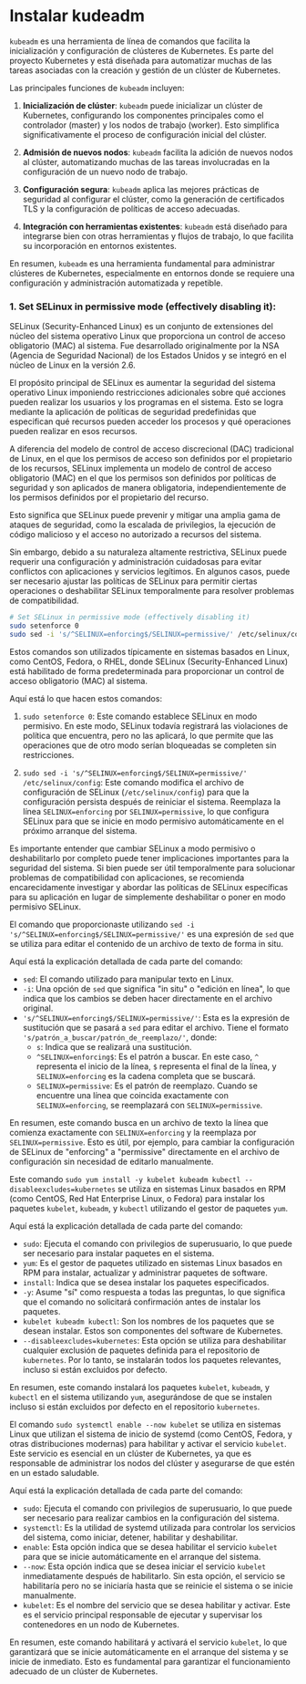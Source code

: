 # Instalar kudeadm

`kubeadm` es una herramienta de línea de comandos que facilita la inicialización y configuración de clústeres de Kubernetes. Es parte del proyecto Kubernetes y está diseñada para automatizar muchas de las tareas asociadas con la creación y gestión de un clúster de Kubernetes.

Las principales funciones de `kubeadm` incluyen:

1. **Inicialización de clúster**: `kubeadm` puede inicializar un clúster de Kubernetes, configurando los componentes principales como el controlador (master) y los nodos de trabajo (worker). Esto simplifica significativamente el proceso de configuración inicial del clúster.

2. **Admisión de nuevos nodos**: `kubeadm` facilita la adición de nuevos nodos al clúster, automatizando muchas de las tareas involucradas en la configuración de un nuevo nodo de trabajo.

3. **Configuración segura**: `kubeadm` aplica las mejores prácticas de seguridad al configurar el clúster, como la generación de certificados TLS y la configuración de políticas de acceso adecuadas.

4. **Integración con herramientas existentes**: `kubeadm` está diseñado para integrarse bien con otras herramientas y flujos de trabajo, lo que facilita su incorporación en entornos existentes.

En resumen, `kubeadm` es una herramienta fundamental para administrar clústeres de Kubernetes, especialmente en entornos donde se requiere una configuración y administración automatizada y repetible.

### 1. Set SELinux in permissive mode (effectively disabling it):

SELinux (Security-Enhanced Linux) es un conjunto de extensiones del núcleo del sistema operativo Linux que proporciona un control de acceso obligatorio (MAC) al sistema. Fue desarrollado originalmente por la NSA (Agencia de Seguridad Nacional) de los Estados Unidos y se integró en el núcleo de Linux en la versión 2.6.

El propósito principal de SELinux es aumentar la seguridad del sistema operativo Linux imponiendo restricciones adicionales sobre qué acciones pueden realizar los usuarios y los programas en el sistema. Esto se logra mediante la aplicación de políticas de seguridad predefinidas que especifican qué recursos pueden acceder los procesos y qué operaciones pueden realizar en esos recursos.

A diferencia del modelo de control de acceso discrecional (DAC) tradicional de Linux, en el que los permisos de acceso son definidos por el propietario de los recursos, SELinux implementa un modelo de control de acceso obligatorio (MAC) en el que los permisos son definidos por políticas de seguridad y son aplicados de manera obligatoria, independientemente de los permisos definidos por el propietario del recurso.

Esto significa que SELinux puede prevenir y mitigar una amplia gama de ataques de seguridad, como la escalada de privilegios, la ejecución de código malicioso y el acceso no autorizado a recursos del sistema.

Sin embargo, debido a su naturaleza altamente restrictiva, SELinux puede requerir una configuración y administración cuidadosas para evitar conflictos con aplicaciones y servicios legítimos. En algunos casos, puede ser necesario ajustar las políticas de SELinux para permitir ciertas operaciones o deshabilitar SELinux temporalmente para resolver problemas de compatibilidad.

```bash
# Set SELinux in permissive mode (effectively disabling it)
sudo setenforce 0
sudo sed -i 's/^SELINUX=enforcing$/SELINUX=permissive/' /etc/selinux/config
```

Estos comandos son utilizados típicamente en sistemas basados en Linux, como CentOS, Fedora, o RHEL, donde SELinux (Security-Enhanced Linux) está habilitado de forma predeterminada para proporcionar un control de acceso obligatorio (MAC) al sistema.

Aquí está lo que hacen estos comandos:

1. `sudo setenforce 0`: Este comando establece SELinux en modo permisivo. En este modo, SELinux todavía registrará las violaciones de política que encuentra, pero no las aplicará, lo que permite que las operaciones que de otro modo serían bloqueadas se completen sin restricciones.

2. `sudo sed -i 's/^SELINUX=enforcing$/SELINUX=permissive/' /etc/selinux/config`: Este comando modifica el archivo de configuración de SELinux (`/etc/selinux/config`) para que la configuración persista después de reiniciar el sistema. Reemplaza la línea `SELINUX=enforcing` por `SELINUX=permissive`, lo que configura SELinux para que se inicie en modo permisivo automáticamente en el próximo arranque del sistema.

Es importante entender que cambiar SELinux a modo permisivo o deshabilitarlo por completo puede tener implicaciones importantes para la seguridad del sistema. Si bien puede ser útil temporalmente para solucionar problemas de compatibilidad con aplicaciones, se recomienda encarecidamente investigar y abordar las políticas de SELinux específicas para su aplicación en lugar de simplemente deshabilitar o poner en modo permisivo SELinux.

El comando que proporcionaste utilizando `sed -i 's/^SELINUX=enforcing$/SELINUX=permissive/'` es una expresión de `sed` que se utiliza para editar el contenido de un archivo de texto de forma in situ.

Aquí está la explicación detallada de cada parte del comando:

- `sed`: El comando utilizado para manipular texto en Linux.
- `-i`: Una opción de `sed` que significa "in situ" o "edición en línea", lo que indica que los cambios se deben hacer directamente en el archivo original.
- `'s/^SELINUX=enforcing$/SELINUX=permissive/'`: Esta es la expresión de sustitución que se pasará a `sed` para editar el archivo. Tiene el formato `'s/patrón_a_buscar/patrón_de_reemplazo/'`, donde:
  - `s`: Indica que se realizará una sustitución.
  - `^SELINUX=enforcing$`: Es el patrón a buscar. En este caso, `^` representa el inicio de la línea, `$` representa el final de la línea, y `SELINUX=enforcing` es la cadena completa que se buscará.
  - `SELINUX=permissive`: Es el patrón de reemplazo. Cuando se encuentre una línea que coincida exactamente con `SELINUX=enforcing`, se reemplazará con `SELINUX=permissive`.

En resumen, este comando busca en un archivo de texto la línea que comienza exactamente con `SELINUX=enforcing` y la reemplaza por `SELINUX=permissive`. Esto es útil, por ejemplo, para cambiar la configuración de SELinux de "enforcing" a "permissive" directamente en el archivo de configuración sin necesidad de editarlo manualmente.

Este comando `sudo yum install -y kubelet kubeadm kubectl --disableexcludes=kubernetes` se utiliza en sistemas Linux basados en RPM (como CentOS, Red Hat Enterprise Linux, o Fedora) para instalar los paquetes `kubelet`, `kubeadm`, y `kubectl` utilizando el gestor de paquetes `yum`.

Aquí está la explicación detallada de cada parte del comando:

- `sudo`: Ejecuta el comando con privilegios de superusuario, lo que puede ser necesario para instalar paquetes en el sistema.
- `yum`: Es el gestor de paquetes utilizado en sistemas Linux basados en RPM para instalar, actualizar y administrar paquetes de software.
- `install`: Indica que se desea instalar los paquetes especificados.
- `-y`: Asume "sí" como respuesta a todas las preguntas, lo que significa que el comando no solicitará confirmación antes de instalar los paquetes.
- `kubelet kubeadm kubectl`: Son los nombres de los paquetes que se desean instalar. Estos son componentes del software de Kubernetes.
- `--disableexcludes=kubernetes`: Esta opción se utiliza para deshabilitar cualquier exclusión de paquetes definida para el repositorio de `kubernetes`. Por lo tanto, se instalarán todos los paquetes relevantes, incluso si están excluidos por defecto.

En resumen, este comando instalará los paquetes `kubelet`, `kubeadm`, y `kubectl` en el sistema utilizando `yum`, asegurándose de que se instalen incluso si están excluidos por defecto en el repositorio `kubernetes`.

El comando `sudo systemctl enable --now kubelet` se utiliza en sistemas Linux que utilizan el sistema de inicio de systemd (como CentOS, Fedora, y otras distribuciones modernas) para habilitar y activar el servicio `kubelet`. Este servicio es esencial en un clúster de Kubernetes, ya que es responsable de administrar los nodos del clúster y asegurarse de que estén en un estado saludable.

Aquí está la explicación detallada de cada parte del comando:

- `sudo`: Ejecuta el comando con privilegios de superusuario, lo que puede ser necesario para realizar cambios en la configuración del sistema.
- `systemctl`: Es la utilidad de systemd utilizada para controlar los servicios del sistema, como iniciar, detener, habilitar y deshabilitar.
- `enable`: Esta opción indica que se desea habilitar el servicio `kubelet` para que se inicie automáticamente en el arranque del sistema.
- `--now`: Esta opción indica que se desea iniciar el servicio `kubelet` inmediatamente después de habilitarlo. Sin esta opción, el servicio se habilitaría pero no se iniciaría hasta que se reinicie el sistema o se inicie manualmente.
- `kubelet`: Es el nombre del servicio que se desea habilitar y activar. Este es el servicio principal responsable de ejecutar y supervisar los contenedores en un nodo de Kubernetes.

En resumen, este comando habilitará y activará el servicio `kubelet`, lo que garantizará que se inicie automáticamente en el arranque del sistema y se inicie de inmediato. Esto es fundamental para garantizar el funcionamiento adecuado de un clúster de Kubernetes.